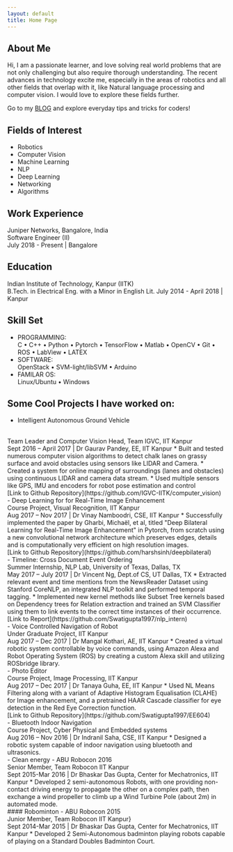 ```yaml
---
layout: default
title: Home Page
---
```


## About Me
 Hi, I am a passionate learner, and love solving real world problems that are not only challenging but also require thorough understanding. The recent advances in technology excite me, especially in the areas of robotics and all other fields that overlap with it, like Natural language processing and computer vision. I would love to explore these fields further.
 
Go to my [BLOG](blog_home.html) and explore everyday tips and tricks for coders!

## Fields of Interest
- Robotics  
- Computer Vision
- Machine Learning 
- NLP
- Deep Learning
- Networking
- Algorithms

## Work Experience
Juniper Networks, Bangalore, India<br/>
Software Engineer (II)<br/>
July 2018 - Present | Bangalore

## Education
Indian Institute of Technology, Kanpur (IITK) <br/>
B.Tech. in Electrical Eng. with a Minor in English Lit. <bt/>
July 2014 - April 2018 | Kanpur

## Skill Set
- PROGRAMMING: <br/>
C • C++ • Python • Pytorch • TensorFlow • Matlab • OpenCV • Git • ROS • LabView • LATEX
- SOFTWARE: <br/>
OpenStack • SVM-light/libSVM • Arduino 
- FAMILAR OS: <br/>
Linux/Ubuntu • Windows

## Some Cool Projects I have worked on:

- Intelligent Autonomous Ground Vehicle 
<br />
  Team Leader and Computer Vision Head, Team IGVC, IIT Kanpur <br />
  Sept 2016 – April 2017 | Dr Gaurav Pandey, EE, IIT Kanpur
   * Built and tested numerous computer vision algorithms to detect chalk lanes on grassy surface and avoid obstacles using sensors like LIDAR and Camera.
   * Created a system for online mapping of surroundings (lanes and obstacles) using continuous LIDAR and camera data stream.
   * Used multiple sensors like GPS, IMU and encoders for robot pose estimation and control <br />
   [Link to Github Repository](https://github.com/IGVC-IITK/computer_vision) 
<br />
- Deep Learning for for Real-Time Image Enhancement 
<br />
  Course Project, Visual Recognition, IIT Kanpur <br />
  Aug 2017 – Nov 2017 | Dr Vinay Namboodri, CSE, IIT Kanpur
   * Successfully implemented the paper by Gharbi, Michaël, et al, titled "Deep Bilateral Learning for Real-Time Image Enhancement" in Pytorch, from scratch using a new convolutional network architecture which preserves edges, details and is computationally very efficient on high resolution images. <br />
 [Link to Github Repository](https://github.com/harshsinh/deepbilateral)
 <br />
- Timeline: Cross Document Event Ordering 
<br />
  Summer Internship, NLP Lab, University of Texas, Dallas, TX <br />
  May 2017 – July 2017 | Dr Vincent Ng, Dept.of CS, UT Dallas, TX
    * Extracted relevant event and time mentions from the NewsReader Dataset using Stanford CoreNLP, an integrated NLP toolkit and performed temporal tagging.
    * Implemented new kernel methods like Subset Tree kernels based on Dependency trees for Relation extraction and trained an SVM Classifier using them to link events to the correct time instances of their occurrence. <br />
  [Link to Report](https://github.com/Swatigupta1997/nlp_intern)
<br />
- Voice Controlled Navigation of Robot 
<br />
  Under Graduate Project, IIT Kanpur  <br />
  Aug 2017 – Dec 2017 | Dr Mangal Kothari, AE, IIT Kanpur
    * Created a virtual robotic system controllable by voice commands, using Amazon Alexa and Robot Operating System (ROS) by creating a custom Alexa skill and utilizing ROSbridge library.
<br />
- Photo Editor 
<br />
  Course Project, Image Processing, IIT Kanpur <br />
  Aug 2017 – Dec 2017 | Dr Tanaya Guha, EE, IIT Kanpur 
   * Used NL Means Filtering along with a variant of Adaptive Histogram Equalisation (CLAHE) for Image enhancement, and a pretrained HAAR Cascade classifier for eye detection in the Red Eye Correction function. <br />
 [Link to Github Repository](https://github.com/Swatigupta1997/EE604)
<br />
- Bluetooth Indoor Navigation 
<br />
  Course Project, Cyber Physical and Embedded systems <br />
  Aug 2016 – Nov 2016 | Dr Indranil Saha, CSE, IIT Kanpur
   * Designed a robotic system capable of indoor navigation using bluetooth and ultrasonics.
<br />
- Clean energy - ABU Robocon 2016 
<br />
  Senior Member, Team Robocon IIT Kanpur <br />
  Sept 2015-Mar 2016 | Dr Bhaskar Das Gupta, Center for Mechatronics, IIT Kanpur
   * Developed 2 semi-autonomous Robots, with one providing non-contact driving energy to propagate the other on a complex path, then exchange a wind propeller to climb up a Wind Turbine Pole (about 2m) in automated mode.
   <br />
#### Robominton -  ABU Robocon 2015 
<br />
  Junior Member, Team Robocon IIT Kanpur} <br />
  Sept 2014-Mar 2015 | Dr Bhaskar Das Gupta, Center for Mechatronics, IIT Kanpur
   * Developed 2 Semi-Autonomous badminton playing robots capable of playing on a Standard Doubles Badminton Court.

